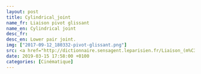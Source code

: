 ```yaml
---
layout: post
title: Cylindrical_joint
name_fr: Liaison pivot glissant
name_en: Cylindrical joint
desc_fr: 
desc_en: Lower pair joint.
img: ["2017-09-12_180332-pivot-glissant.png"]
src: <a href="http://dictionnaire.sensagent.leparisien.fr/Liaison_(m%C3%A9canique)/fr-fr/#Mod.C3.A9lisation_anglo-saxonne" target="new">Source</a>
date: 2019-03-15 17:58:00 +0100
categories: [Cinématique]
---
```

